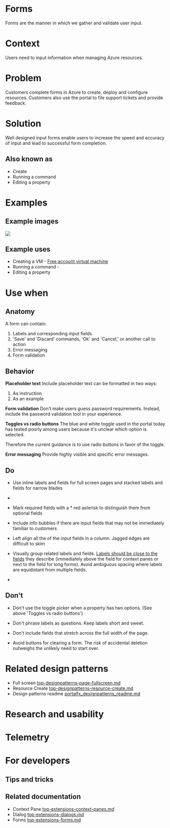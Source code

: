 ﻿# Forms
Forms are the manner in which we gather and validate user input.

# Context
Users need to input information when managing Azure resources.

# Problem
Customers complete forms in Azure to create, deploy and configure resources.  Customers also use the portal to file support tickets and provide feedback. 

# Solution
Well designed input forms enable users to increase the speed and accuracy of input and lead to successful form completion.

## Also known as
* Create
* Running a command
* Editing a property

# Examples

## Example images
<div style="max-width:800px">
<img alttext="Example image" src="../media/<folder>/<image_name>.png"  />
</div>

## Example uses
* Creating a VM - [Free account virtual machine](https://rc.portal.azure.com/#create/microsoft.freeaccountvirtualmachine)
* Running a command - 
* Editing a property

# Use when

## Anatomy
A form can contain:
1. Labels and corresponding input fields
2. 'Save' and 'Discard' commands, 'Ok' and 'Cancel,' or another call to action
3. Error messaging
4. Form validation

## Behavior


**Placeholder text**
Include placeholder text can be formatted in two ways:
1.  As instruction
2. As an example

**Form validation**
Don’t make users guess password requirements. Instead, include the password validation tool in your experience.

**Toggles vs radio buttons**
The blue and white toggle used in the portal today has tested poorly among users because it's unclear which option is selected.

Therefore the current guidance is to use radio buttons in favor of the toggle.

**Error messaging**
Provide highly visible and specific error messages.

## Do
-   Use inline labels and fields for full screen pages and stacked labels and fields for narrow blades
- 
-   Mark required fields with a * red asterisk to distinguish them from optional fields

-   Include info bubbles if there are input fields that may not be immediately familiar to customers

-   Left align all the of the input fields in a column. Jagged edges are difficult to skim

-   Visually group related labels and fields. [Labels should be close to the fields](https://www.nngroup.com/articles/form-design-white-space/) they describe (immediately above the field for context panes or next to the field for long forms). Avoid ambiguous spacing where labels are equidistant from multiple fields.
- 
## Don't 
-   Don't use the toggle picker when a property has two options. (See above 'Toggles vs radio buttons')

-   Don't phrase labels as questions. Keep labels short and sweet.

-   Don't include fields that stretch across the full width of the page.

-   Avoid buttons for clearing a form. The risk of accidental deletion outweighs the unlikely need to start over.

# Related design patterns
* Full screen [top-designpatterns-page-fullscreen.md](top-designpatterns-page-fullscreen.md)
* Resource Create [top-designpatterns-resource-create.md](top-designpatterns-resource-create.md)
* Design patterns readme [portalfx_designpatterns_readme.md](portalfx_designpatterns_readme.md)


# Research and usability

# Telemetry

# For developers

## Tips and tricks

## Related documentation
* Context Pane [top-extensions-context-panes.md](top-extensions-context-panes.md)
* Dialog [top-extensions-dialogs.md](top-extensions-dialogs.md)
* Forms [top-extensions-forms.md](top-extensions-forms.md)
